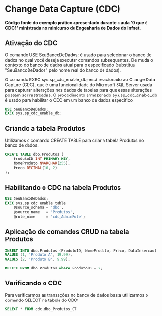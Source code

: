 # Change Data Capture (CDC)

#### Código fonte do exemplo prático apresentado durante a aula 'O que é CDC?' ministrada no minicurso de Engenharia de Dados do Infnet.

## Ativação do CDC

O comando USE SeuBancoDeDados; é usado para selecionar o banco de dados no qual você deseja executar comandos subsequentes. Ele muda o contexto do banco de dados atual para o especificado (substitua "SeuBancoDeDados" pelo nome real do banco de dados).

O comando EXEC sys.sp_cdc_enable_db; está relacionado ao Change Data Capture (CDC), que é uma funcionalidade do Microsoft SQL Server usada para capturar alterações nos dados de tabelas para que essas alterações possam ser rastreadas. O procedimento armazenado sys.sp_cdc_enable_db é usado para habilitar o CDC em um banco de dados específico.

``` SQL
USE SeuBancoDeDados;
EXEC sys.sp_cdc_enable_db;
```

## Criando a tabela Produtos

Utilizamos o comando CREATE TABLE para criar a tabela Produtos no banco de dados. 

``` SQL
CREATE TABLE dbo.Produtos (
    ProdutoID INT PRIMARY KEY,
    NomeProduto NVARCHAR(255),
    Preco DECIMAL(10, 2)
);
```

## Habilitando o CDC na tabela Produtos

``` SQL
USE SeuBancoDeDados;
EXEC sys.sp_cdc_enable_table
    @source_schema = 'dbo',
    @source_name   = 'Produtos',
    @role_name     = 'cdc_AdminRole';
```

## Aplicação de comandos CRUD na tabela Produtos

``` SQL
INSERT INTO dbo.Produtos (ProdutoID, NomeProduto, Preco, DataInsercao)
VALUES (1, 'Produto A', 19.99),
VALUES (2, 'Produto B', 9.99);

DELETE FROM dbo.Produtos where ProdutoID = 2;
```

## Verificando o CDC

Para verificarmos as transações no banco de dados basta utilizarmos o comando SELECT na tabela do CDC:

``` SQL
SELECT * FROM cdc.dbo_Produtos_CT
```
